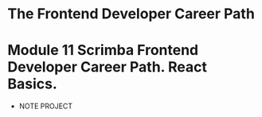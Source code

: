 # The Frontend Developer Career Path

# Module 11 Scrimba Frontend Developer Career Path. React Basics.

- NOTE PROJECT
